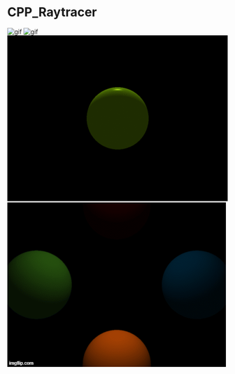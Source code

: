 # CPP_Raytracer


![gif](xtnw5xxw.gif)
![gif](yssj1zcy.gif)
![gif](rotatinglight.gif)
![gif](4hizh2.gif)
